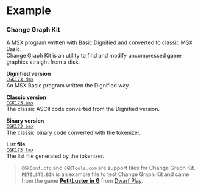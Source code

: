 # Example    ### Change Graph Kit  A MSX program written with Basic Dignified and converted to classic MSX Basic.  Change Graph Kit is an utility to find and modify uncompressed game graphics straight from a disk.    **Dignified version**    [`CGK173.dmx`](https://github.com/farique1/basic-dignified/blob/master/Examples/CGK173.dmx)  An MSX Basic program written the Dignified way.    **Classic version**    [`CGK173.amx`](https://github.com/farique1/basic-dignified/blob/master/Examples/CGK173.amx)  The classic ASCII code converted from the Dignified version.      **Binary version**    [`CGK173.bmx`](https://github.com/farique1/basic-dignified/blob/master/Examples/CGK173.bmx)  The classic binary code converted with the tokenizer.    **List file**  [`CGK173.lmx`](https://github.com/farique1/basic-dignified/blob/master/Examples/CGK173.lmx)  The list file generated by the tokenizer.    > `CGKConf.cfg` and `CGKTools.com` are support files for Change Graph Kit.  > `PETILSTG.BIN` is an example file to test Change Graph Kit and came from the game **[PetitLuster in G](http://blog.livedoor.jp/cobinee/archives/1866846.html)** from [Dwarf Play](http://blog.livedoor.jp/cobinee/).  